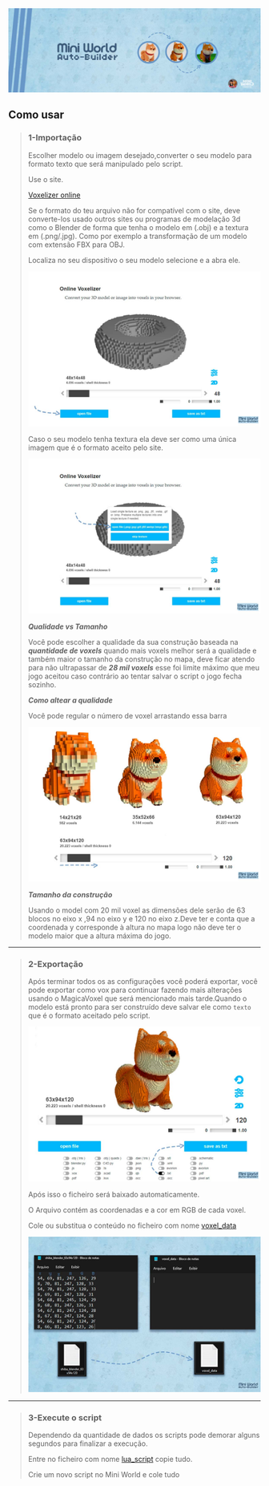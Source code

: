 
<img src="Imagens/banner.jpg">

## Como usar

>### 1-Importação
>
>Escolher modelo ou imagem desejado,converter o seu modelo para formato texto 
>que será manipulado pelo script. 
>
>Use o site.
>
>[Voxelizer online](https://drububu.com/miscellaneous/voxelizer)
>
>Se o formato do teu arquivo não for compatível com o site, deve converte-los usado outros sites
>ou programas de modelação 3d como o Blender de forma que tenha o modelo em (.obj) e a textura em 
>(.png/.jpg). Como por exemplo a transformação de um modelo com extensão FBX para OBJ.
>
>Localiza no seu dispositivo o seu modelo selecione e a abra ele.
>
><img src="Imagens/open_file.jpg">
>
>Caso o seu modelo tenha textura ela deve ser como uma única imagem que é o formato aceito pelo site.
>
><img src="Imagens/open_texture.jpg">
>
>***Qualidade vs Tamanho***
>
>Você pode escolher a qualidade da sua construção baseada na ***quantidade de voxels*** quando mais voxels 
>melhor será a qualidade e também maior o tamanho da construção no mapa, deve ficar atendo para não 
>ultrapassar de ***28 mil voxels*** esse foi limite máximo que meu jogo aceitou caso contrário ao tentar 
>salvar o script o jogo fecha sozinho. 
>
>***Como altear a qualidade***
>
>Você pode regular o número de voxel arrastando essa barra
>
><img src="Imagens/quality.jpg">
>
>***Tamanho da construção***
>
>Usando o model com 20 mil voxel as dimensões dele serão de 63 blocos no eixo x ,94 no eixo y e 
>120 no eixo z.Deve ter e conta que a coordenada y corresponde à altura no mapa logo não deve 
>ter o modelo maior que a altura máxima do jogo. 

---

>### 2-Exportação
>
>Após terminar todos os as configurações você poderá exportar, você pode exportar como vox para 
>continuar fazendo mais alterações usando o MagicaVoxel que será mencionado mais tarde.Quando o 
>modelo está pronto para ser construído deve salvar ele como `texto` que é o formato aceitado pelo script.
>
><img src="Imagens/save_as_text.jpg">
>
>Após isso o ficheiro será baixado automaticamente.
>
>O Arquivo contém as coordenadas e a cor em RGB de cada voxel.
>
>Cole ou substitua o conteúdo no ficheiro com nome [voxel_data](voxel_data.txt)
>
><img src="Imagens/voxel_data.jpg">
>

---

>### 3-Execute o script
>
>Dependendo da quantidade de dados os scripts pode demorar alguns segundos 
>para finalizar a execução.
>
>Entre no ficheiro com nome [lua_script](lua_script.txt) copie tudo.
>
>Crie um novo script no Mini World e cole tudo




























